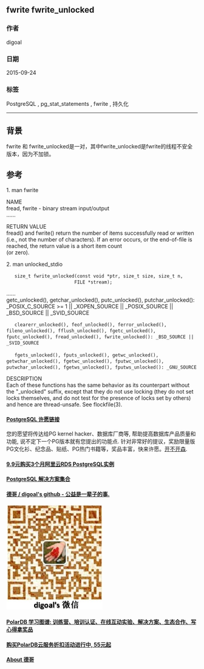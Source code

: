 ## fwrite fwrite_unlocked    
                                                                                                                           
### 作者                                                                                                          
digoal                                                                                                          
                                                                                                          
### 日期                                                                                                           
2015-09-24                                                                                               
                                                                                                            
### 标签                                                                                                          
PostgreSQL , pg_stat_statements , fwrite , 持久化       
                                                                                                                      
----                                                                                                                      
                                                                                                                       
## 背景                                               
fwrite 和 fwrite_unlocked是一对，其中fwrite_unlocked是fwrite的线程不安全版本，因为不加锁。  
  
## 参考  
1\.  man fwrite  
  
NAME  
       fread, fwrite - binary stream input/output  
......  
  
RETURN VALUE  
       fread()  and fwrite() return the number of items successfully read or written (i.e., not the number of characters).  If an error occurs, or the end-of-file is reached, the return value is a short item count  
       (or zero).  
  
2\. man unlocked_stdio  
  
       size_t fwrite_unlocked(const void *ptr, size_t size, size_t n,  
                             FILE *stream);  
......  
       getc_unlocked(), getchar_unlocked(), putc_unlocked(), putchar_unlocked(): _POSIX_C_SOURCE >= 1 || _XOPEN_SOURCE || _POSIX_SOURCE || _BSD_SOURCE || _SVID_SOURCE  
  
       clearerr_unlocked(), feof_unlocked(), ferror_unlocked(), fileno_unlocked(), fflush_unlocked(), fgetc_unlocked(), fputc_unlocked(), fread_unlocked(), fwrite_unlocked(): _BSD_SOURCE || _SVID_SOURCE  
  
       fgets_unlocked(), fputs_unlocked(), getwc_unlocked(), getwchar_unlocked(), fgetwc_unlocked(), fputwc_unlocked(), putwchar_unlocked(), fgetws_unlocked(), fputws_unlocked(): _GNU_SOURCE  
  
DESCRIPTION  
       Each  of  these  functions has the same behavior as its counterpart without the "_unlocked" suffix, except that they do not use locking (they do not set locks themselves, and do not test for the presence of locks set by others) and hence are thread-unsafe.  See flockfile(3).  
  
  
  
  
  
  
  
  
  
  
  
  
  
  
  
  
  
  
  
  
  
  
  
  
  
  
  
  
  
  
  
  
  
  
  
  
  
  
  
  
  
  
  
  
  
  
  
  
  
  
  
  
  
  
  
  
  
  
  
  
  
  
  
  
  
  
  
  
  
  
  
  
  
#### [PostgreSQL 许愿链接](https://github.com/digoal/blog/issues/76 "269ac3d1c492e938c0191101c7238216")
您的愿望将传达给PG kernel hacker、数据库厂商等, 帮助提高数据库产品质量和功能, 说不定下一个PG版本就有您提出的功能点. 针对非常好的提议，奖励限量版PG文化衫、纪念品、贴纸、PG热门书籍等，奖品丰富，快来许愿。[开不开森](https://github.com/digoal/blog/issues/76 "269ac3d1c492e938c0191101c7238216").  
  
  
#### [9.9元购买3个月阿里云RDS PostgreSQL实例](https://www.aliyun.com/database/postgresqlactivity "57258f76c37864c6e6d23383d05714ea")
  
  
#### [PostgreSQL 解决方案集合](https://yq.aliyun.com/topic/118 "40cff096e9ed7122c512b35d8561d9c8")
  
  
#### [德哥 / digoal's github - 公益是一辈子的事.](https://github.com/digoal/blog/blob/master/README.md "22709685feb7cab07d30f30387f0a9ae")
  
  
![digoal's wechat](../pic/digoal_weixin.jpg "f7ad92eeba24523fd47a6e1a0e691b59")
  
  
#### [PolarDB 学习图谱: 训练营、培训认证、在线互动实验、解决方案、生态合作、写心得拿奖品](https://www.aliyun.com/database/openpolardb/activity "8642f60e04ed0c814bf9cb9677976bd4")
  
  
#### [购买PolarDB云服务折扣活动进行中, 55元起](https://www.aliyun.com/activity/new/polardb-yunparter?userCode=bsb3t4al "e0495c413bedacabb75ff1e880be465a")
  
  
#### [About 德哥](https://github.com/digoal/blog/blob/master/me/readme.md "a37735981e7704886ffd590565582dd0")
  

